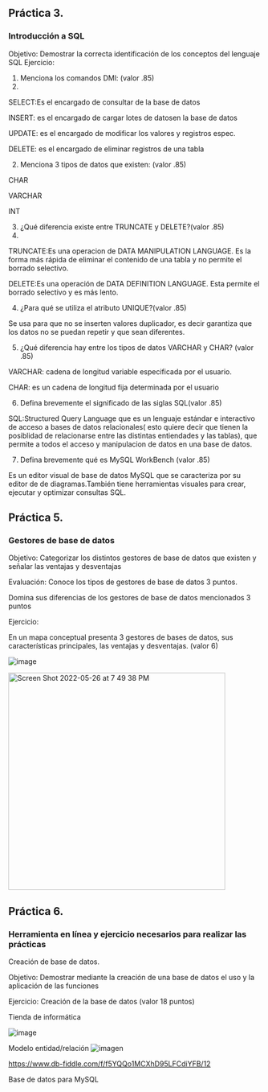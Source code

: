 ## Práctica 3.
### Introducción a SQL
Objetivo: Demostrar la correcta identificación de los conceptos del lenguaje SQL
Ejercicio:

1. Menciona los comandos DMl: (valor .85)
2. 
SELECT:Es el encargado de consultar de la base de datos

INSERT: es el encargado de cargar lotes de datosen la base de datos

UPDATE: es el encargado de modificar los valores y registros espec.

DELETE: es el encargado de eliminar registros de una tabla

2. Menciona 3 tipos de datos que existen: (valor .85)

CHAR

VARCHAR

INT

3. ¿Qué diferencia existe entre TRUNCATE y DELETE?(valor .85)
4. 
TRUNCATE:Es una operacion de DATA MANIPULATION LANGUAGE. Es la forma más rápida de eliminar el contenido de una tabla y no permite el borrado selectivo.

DELETE:Es una operación de DATA DEFINITION LANGUAGE. Esta permite el borrado selectivo y es más lento.

4. ¿Para qué se utiliza el atributo UNIQUE?(valor .85)

Se usa para que no se inserten valores duplicador, es decir garantiza que los datos no se puedan repetir y que sean diferentes.


5. ¿Qué diferencia hay entre los tipos de datos VARCHAR y CHAR? (valor .85)

VARCHAR: cadena de longitud variable especificada por el usuario.

CHAR: es un cadena de longitud fija determinada por el usuario

6. Defina brevemente el significado de las siglas SQL(valor .85)

SQL:Structured Query Language que es un lenguaje estándar e interactivo de acceso a bases de datos relacionales( esto quiere decir que tienen la posiblidad de relacionarse entre las distintas entiendades y las tablas), que permite  a todos el acceso y manipulacion de datos en una base de datos. 

7. Defina brevemente qué es MySQL WorkBench (valor .85)

Es un editor visual de base de datos MySQL que se caracteriza por su editor de de diagramas.También tiene herramientas visuales para crear, ejecutar y optimizar consultas SQL.

## Práctica 5.
### Gestores de base de datos

Objetivo: Categorizar los distintos gestores de base de datos que existen y señalar las
ventajas y desventajas

Evaluación: Conoce los tipos de gestores de base de datos 3 puntos.

Domina sus diferencias de los gestores de base de datos mencionados 3 puntos

Ejercicio:


En un mapa conceptual presenta 3 gestores de bases de datos, sus características
principales, las ventajas y desventajas. (valor 6)

![image](https://user-images.githubusercontent.com/91554777/170415427-e2b7321b-a97f-43b0-ac24-6e506c307e6b.png)

<img width="432" alt="Screen Shot 2022-05-26 at 7 49 38 PM" src="https://user-images.githubusercontent.com/103067169/170606964-1d5c81b1-091a-4c29-9554-2431b0468bc8.png">


## Práctica 6.
### Herramienta en línea y ejercicio necesarios para realizar las prácticas

Creación de base de datos.

Objetivo: Demostrar mediante la creación de una base de datos el uso y la aplicación de
las funciones

Ejercicio: Creación de la base de datos (valor 18 puntos)

Tienda de informática

![image](https://user-images.githubusercontent.com/91554777/170415101-717bca19-3644-46a9-8a57-8d5940c5d283.png)




Modelo entidad/relación
![imagen](https://user-images.githubusercontent.com/103067169/170528302-a34a2aea-62d5-4de1-b668-4c1f002fe29d.png)


https://www.db-fiddle.com/f/f5YQQo1MCXhD95LFCdiYFB/12

Base de datos para MySQL
